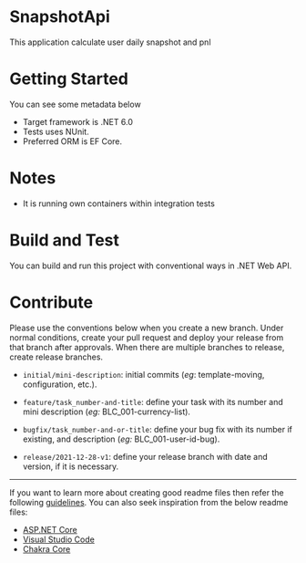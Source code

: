 # SnapshotApi
This application calculate user daily snapshot and pnl 

# Getting Started
You can see some metadata below

- Target framework is .NET 6.0
- Tests uses NUnit.
- Preferred ORM is EF Core.

# Notes
- It is running own containers within integration tests

# Build and Test
You can build and run this project with conventional ways in .NET Web API.

# Contribute
Please use the conventions below when you create a new branch. Under normal conditions, create your pull request and deploy your release from that branch after approvals. When there are multiple branches to release, create release branches.

- `initial/mini-description`: initial commits (_eg_: template-moving, configuration, etc.).


- `feature/task_number-and-title`: define your task with its number and mini description (_eg:_ BLC_001-currency-list).


- `bugfix/task_number-and-or-title`: define your bug fix with its number if existing, and description (_eg:_ BLC_001-user-id-bug).


- `release/2021-12-28-v1`: define your release branch with date and version, if it is necessary.
---

If you want to learn more about creating good readme files then refer the following [guidelines](https://docs.microsoft.com/en-us/azure/devops/repos/git/create-a-readme?view=azure-devops). You can also seek inspiration from the below readme files:
- [ASP.NET Core](https://github.com/aspnet/Home)
- [Visual Studio Code](https://github.com/Microsoft/vscode)
- [Chakra Core](https://github.com/Microsoft/ChakraCore)